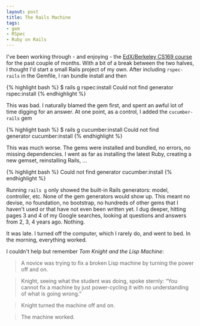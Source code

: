 ```yaml
---
layout: post
title: The Rails Machine
tags:
- gem
- RSpec
- Ruby on Rails
---
```

I've been working through - and enjoying - the [EdX/Berkeley CS169 course](https://courses.edx.org/courses/BerkeleyX/CS_CS169.2x/1T2014/info) for the past couple of months. With a bit of a break between the two halves, I thought I'd start a small Rails project of my own. After including `rspec-rails` in the Gemfile, I ran bundle install and then

{% highlight bash %}
$ rails g rspec:install
Could not find generator rspec:install
{% endhighlight %}

This was bad. I naturally blamed the gem first, and spent an awful lot of time digging for an answer. At one point, as a control, I added the `cucumber-rails` gem

{% highlight bash %}
$ rails g cucumber:install
Could not find generator cucumber:install
{% endhighlight %}

This was much worse. The gems were installed and bundled, no errors, no missing dependencies. I went as far as installing the latest Ruby, creating a new gemset, reinstalling Rails, ...

{% highlight bash %}
Could not find generator cucumber:install
{% endhighlight %}

Running `rails g` only showed the built-in Rails generators: model, controller, etc. None of the gem generators would show up. This meant no devise, no foundation, no bootstrap, no hundreds of other gems that I haven't used or that have not even been written yet. I dug deeper, hitting pages 3 and 4 of my Google searches, looking at questions and answers from 2, 3, 4 years ago. Nothing.

It was late. I turned off the computer, which I rarely do, and went to bed.
In the morning, everything worked.

I couldn't help but remember *Tom Knight and the Lisp Machine*:
> A novice was trying to fix a broken Lisp machine by turning the power off and on.

> Knight, seeing what the student was doing, spoke sternly: “You cannot fix a machine by just power-cycling it with no understanding of what is going wrong.”

> Knight turned the machine off and on.

> The machine worked.